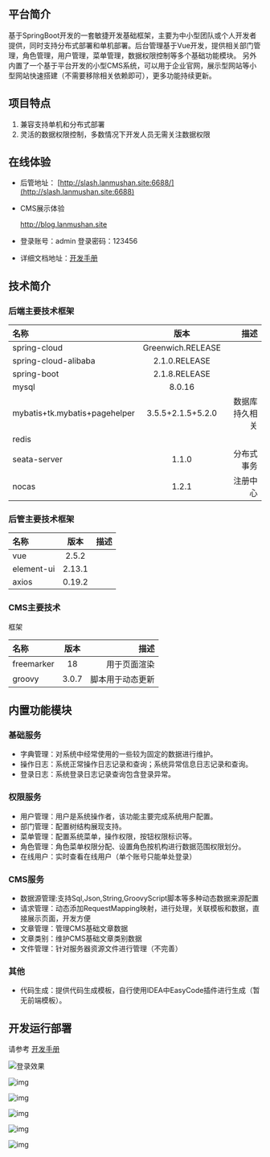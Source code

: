 ## 平台简介
  基于SpringBoot开发的一套敏捷开发基础框架，主要为中小型团队或个人开发者提供，同时支持分布式部署和单机部署。后台管理基于Vue开发，提供相关部门管理，角色管理，用户管理，菜单管理，数据权限控制等多个基础功能模块。    另外内置了一个基于平台开发的小型CMS系统，可以用于企业官网，展示型网站等小型网站快速搭建（不需要移除相关依赖即可），更多功能持续更新。
## 项目特点
1. 兼容支持单机和分布式部署
2. 灵活的数据权限控制，多数情况下开发人员无需关注数据权限
## 在线体验
- 后管地址：
  [http://slash.lanmushan.site:6688/](http://slash.lanmushan.site:6688)

- CMS展示体验

  http://blog.lanmushan.site

- 登录账号：admin   登录密码：123456 

- 详细文档地址：[开发手册](https://www.yuque.com/u134302/slash)
## 技术简介
### 后端主要技术框架

| 名称                          |        版本         |           描述 |
| :---------------------------- | :-----------------: | -------------: |
| spring-cloud                  |  Greenwich.RELEASE  |                |
| spring-cloud-alibaba          |    2.1.0.RELEASE    |                |
| spring-boot                   |    2.1.8.RELEASE    |                |
| mysql                         |       8.0.16        |                |
| mybatis+tk.mybatis+pagehelper | 3.5.5+2.1.5+5.2.0 | 数据库持久相关 |
| redis                         |                     |                |
| seata-server                  |        1.1.0        |     分布式事务 |
| nocas                         |        1.2.1        |       注册中心 |


### 后管主要技术框架

| 名称       |  版本  | 描述 |
| :--------- | :----: | ---: |
| vue        | 2.5.2  |      |
| element-ui | 2.13.1 |      |
| axios      | 0.19.2 |      |
### CMS主要技术
框架

| 名称       | 版本  |       描述 |
| :--------- | :---: | ---------: |
| freemarker |  18   | 用于页面渲染 |
| groovy     | 3.0.7 | 脚本用于动态更新 |
## 内置功能模块
### 基础服务
- 字典管理：对系统中经常使用的一些较为固定的数据进行维护。
- 操作日志：系统正常操作日志记录和查询；系统异常信息日志记录和查询。
- 登录日志：系统登录日志记录查询包含登录异常。
### 权限服务
- 用户管理：用户是系统操作者，该功能主要完成系统用户配置。
- 部门管理：配置树结构展现支持。
- 菜单管理：配置系统菜单，操作权限，按钮权限标识等。
- 角色管理：角色菜单权限分配、设置角色按机构进行数据范围权限划分。
- 在线用户：实时查看在线用户（单个账号只能单处登录）
### CMS服务
- 数据源管理:支持Sql,Json,String,GroovyScript脚本等多种动态数据来源配置
- 请求管理：动态添加RequestMapping映射，进行处理，关联模板和数据，直接展示页面，开发方便
- 文章管理：管理CMS基础文章数据
- 文章类别：维护CMS基础文章类别数据
- 文件管理：针对服务器资源文件进行管理（不完善）
### 其他
- 代码生成：提供代码生成模板，自行使用IDEA中EasyCode插件进行生成（暂无前端模板）。
## 开发运行部署
请参考 [开发手册](https://www.yuque.com/u134302/slash)



![登录效果](https://lmscms.oss-cn-beijing.aliyuncs.com/1.png)

![img](https://lmscms.oss-cn-beijing.aliyuncs.com/2.png)

![img](https://lmscms.oss-cn-beijing.aliyuncs.com/3.png)

![img](https://lmscms.oss-cn-beijing.aliyuncs.com/4.png)

![img](https://lmscms.oss-cn-beijing.aliyuncs.com/5.png)

![img](https://lmscms.oss-cn-beijing.aliyuncs.com/6.png)

